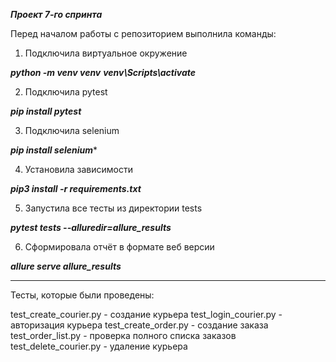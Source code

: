 ***Проект 7-го спринта***
  
Перед началом работы с репозиторием выполнила команды:

1. Подключила виртуальное окружение

***python -m venv venv***
***venv\Scripts\activate***

2. Подключила pytest

***pip install pytest***

3. Подключила selenium

***pip install selenium****

4. Установила зависимости

***pip3 install -r requirements.txt***

5. Запустила все тесты из директории tests

***pytest tests --alluredir=allure_results***

6. Сформировала отчёт в формате веб версии

***allure serve allure_results***

--------------------------------------------------------------------------------------

Тесты, которые были проведены:

test_create_courier.py - создание курьера
test_login_courier.py - авторизация курьера
test_create_order.py - создание заказа
test_order_list.py - проверка полного списка заказов
test_delete_courier.py - удаление курьера